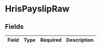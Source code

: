 # HrisPayslipRaw


## Fields

| Field       | Type        | Required    | Description |
| ----------- | ----------- | ----------- | ----------- |